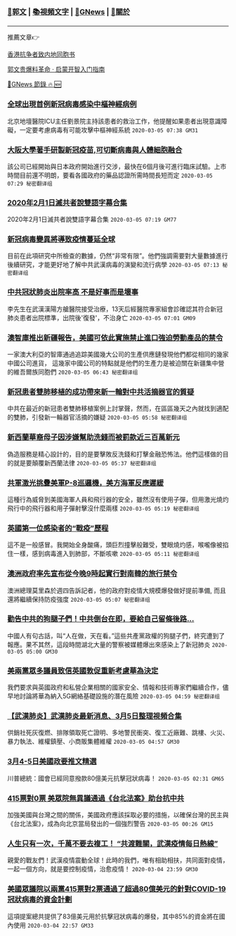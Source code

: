 ###  [:eagle:郭文](https://github.com/ourhimalayas/txt) | [:books:視頻文字](https://github.com/ourhimalayas/txt/blob/master/content/README.md) | [:newspaper:GNews](https://github.com/ourhimalayas/txt/blob/master/content/gnews/README.md) | [:pray:關於](https://github.com/ourhimalayas/home/tree/master/about)
---

推薦文章:point_right:

[香港抗争者致内地同胞书](https://github.com/ourhimalayas/news/blob/master/2019/08/a_letter_from_the_hong_kong_people.md)

[郭文贵爆料革命 · 启蒙开智入门指南](https://github.com/ourhimalayas/txt/issues/1)

[:newspaper:GNews 節錄 :fire: :new:](https://github.com/ourhimalayas/txt/blob/master/content/gnews/README.md) 



### [全球出現首例新冠病毒感染中樞神經病例](/content/gnews/1/README.md)

北京地壇醫院ICU主任劉景院主持該患者的救治工作，他提醒如果患者出現意識障礙，一定要考慮病毒有可能攻擊中樞神經系統  `2020-03-05 07:38 GM31`

### [大阪大學著手研製新冠疫苗,可切斷病毒與人體細胞融合](/content/gnews/2/README.md)

該公司已經開始與日本政府開始進行交涉，最快在6個月後可進行臨床試驗。上市時間目前還不明朗，要看各國政府的藥品認證所需時間長短而定  `2020-03-05 07:29 秘密翻译组`

### [2020年2月1日滅共者說雙語字幕合集](/content/gnews/3/README.md)

2020年2月1日滅共者說雙語字幕合集  `2020-03-05 07:19 GM77`

### [新冠病毒變異將導致疫情蔓延全球](/content/gnews/4/README.md)

目前在此項研究中所檢查的數據，仍然“非常有限”。他們強調需要對大量數據進行後續研究，才能更好地了解中共武漢病毒的演變和流行病學  `2020-03-05 07:13 秘密翻译组`

### [中共冠狀肺炎出院率高 不是好事而是壞事](/content/gnews/5/README.md)

李先生在武漢漢陽方艙醫院接受治療，13天后經醫院專家組會診確認其符合新冠肺炎患者出院標準，出院後&#039;復發&#039;，不治身亡  `2020-03-05 07:01 GM09`

### [澳智庫推出新疆報告，美國可依此實施禁止進口強迫勞動產品的禁令](/content/gnews/6/README.md)

一家澳大利亞的智庫通過追踪美國幾大公司的生產供應鏈發現他們都從相同的幾家中國公司進貨， 這幾家中國公司的特點就是他們的生產力是被迫關在新疆集中營的維吾爾族同胞們  `2020-03-05 06:43 秘密翻译组`

### [新冠患者雙肺移植的成功帶來新一輪對中共活摘器官的質疑](/content/gnews/7/README.md)

中共在最近的新冠患者雙肺移植案例上討掌聲，然而，在區區幾天之內就找到適配的雙肺，引發新一輪器官活摘的嫌疑  `2020-03-05 05:58 秘密翻译组`

### [新西蘭華裔母子因涉嫌幫助洗錢而被罰款近三百萬新元](/content/gnews/8/README.md)

偽造服務是精心設計的，目的是要擊敗反洗錢和打擊金融恐怖法。他們這樣做的目的就是要顛覆新西蘭法律  `2020-03-05 05:37 秘密翻译组`

### [共軍激光挑釁美軍P-8巡邏機，美方海軍反應遲緩](/content/gnews/9/README.md)

這種行為威脅到美國海軍人員和飛行器的安全，雖然沒有使用子彈，但用激光燒灼飛行中的飛行器和用子彈射擊沒什麼兩樣  `2020-03-05 05:19 秘密翻译组`

### [英國第一位感染者的“戰疫”歷程](/content/gnews/10/README.md)

這不是一般感冒。我開始全身酸痛，頭巨烈撞擊般難受，雙眼燒灼感，喉嚨像被掐住一樣，感到病毒進入到肺部，不斷咳嗽  `2020-03-05 05:11 秘密翻译组`

### [澳洲政府率先宣布從今晚9時起實行對南韓的旅行禁令](/content/gnews/11/README.md)

澳洲總理莫里森於週四告訴記者，他的政府對疫情大規模爆發做好提前準備, 而且還將繼續保持防疫強度  `2020-03-05 05:07 秘密翻译组`

### [勸告中共的狗腿子們！中共倒台在即，要給自己留條後路&#8230;](/content/gnews/12/README.md)

中國人有句古話，叫“人在做，天在看。”這些共產黨政權的狗腿子們，終究遭到了報應。果不其然，這段時間湖北大量的警察被媒體爆出來感染上了新冠肺炎  `2020-03-05 05:00 GM30`

### [美兩黨眾多議員致信英國敦促重新考慮華為決定](/content/gnews/13/README.md)

我們要求與英國政府和私營企業相關的國家安全、情報和技術專家們繼續合作，儘早地討論將華為納入5G網絡基礎設施的潛在風險  `2020-03-05 04:59 秘密翻译组`

### [【武漢肺炎】武漢肺炎最新消息、3月5日整理視頻合集](/content/gnews/14/README.md)

供銷社死灰復燃、排隊領取死亡證明、多地警民衝突、復工近廠難、跳樓、火災、暴力執法、維權鎮壓、小商販集體維權  `2020-03-05 04:57 GM30`

### [3月4-5日美國政要推文精選](/content/gnews/15/README.md)

川普總統：國會已經同意撥款80億美元抗擊冠狀病毒！  `2020-03-05 02:31 GM65`

### [415票對0票 美眾院無異議通過《台北法案》助台抗中共](/content/gnews/16/README.md)

加強美國與台灣之間的關係，美國政府應該採取必要的措施，以確保台灣的民主與《台北法案》，成為向北京當局發出的一個強烈警告  `2020-03-05 00:26 GM15`

### [人生只有一次，千萬不要去複工！ “共渡難關，武漢疫情每日熱線”](/content/gnews/17/README.md)

親愛的戰友們！武漢疫情震動全球！此時的我們，唯有相助相扶，共同面對疫情，一起一個方向，就是要控制疫情，治愈疫情！  `2020-03-04 23:59 GM30`

### [美國眾議院以兩黨415票對2票通過了超過80億美元的針對COVID-19冠狀病毒的資金計劃](/content/gnews/18/README.md)

這項提案總共提供了83億美元用於抗擊冠狀病毒的爆發，其中85%的資金將在國內使用  `2020-03-04 22:57 GM33`

